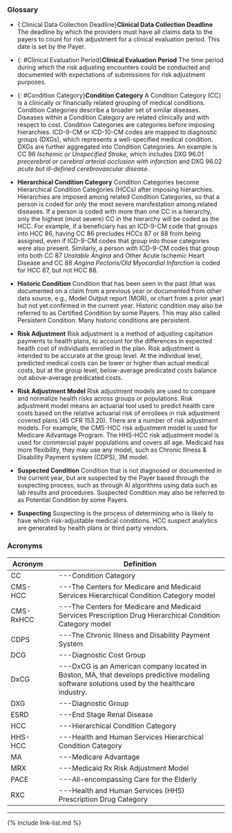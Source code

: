 
### Glossary

- {:Clinical Data Collection Deadline}<b>Clinical Data Collection Deadline</b>
  The deadline by which the providers must have all claims data to the payers to count for risk adjustment for a clinical evaluation period. This date is set by the Payer.

- {: #Clinical Evaluation Period}<b>Clinical Evaluation Period</b>
  The time period during which the risk adjusting encounters could be conducted and documented with expectations of submissions for risk adjustment purposes.

- {: #Condition Category}<b>Condition Category</b>
  A Condition Category (CC) is a clinically or financially related grouping of medical conditions. Condition Categories describe a broader set of similar diseases. Diseases within a Condition Category are related clinically and with respect to cost. Condition Categories are categories before imposing hierarchies. ICD-9-CM or ICD-10-CM codes are mapped to diagnostic groups (DXGs), which represents a well-specified medical condition. DXGs are further aggregated into Condition Categories. An example is CC 96 *Ischemic or Unspecified Stroke*, which includes DXG 96.01 *precerebral or cerebral arterial occlusion with infarction* and DXG 96.02 *acute but ill-defined cerebrovascular disease*.

- <b>Hierarchical Condition Category</b>
  Condition Categories become Hierarchical Condition Categories (HCCs) after imposing hierarchies. Hierarchies are imposed among related Condition Categories, so that a person is coded for only the most severe manifestation among related diseases. If a person is coded with more than one CC in a hierarchy, only the highest (most severe) CC in the hierarchy will be coded as the HCC. For example, if a beneficiary has an ICD-9-CM code that groups into HCC 86, having CC 86 precludes HCCs 87 or 88 from being assigned, even if ICD-9-CM codes that group into those categories were also present. Similarly, a person with ICD-9-CM codes that group into both CC 87 *Unstable Angina* and Other Acute Ischemic Heart Disease and CC 88 *Angina Pectoris/Old Myocardial Infarction* is coded for HCC 87, but not HCC 88.

- <b>Historic Condition</b>
  Condition that has been seen in the past (that was documented on a claim from a previous year or documented from other data source, e.g., Model Output report (MOR), or chart from a prior year) but not yet confirmed in the current year. Historic condition may also be referred to as Certified Condition by some Payers. This may also called Persistent Condition. Many historic conditions are persistent.

- <b>Risk Adjustment</b>
  Risk adjustment is a method of adjusting capitation payments to health plans, to account for the differences in expected health cost of individuals enrolled in the plan. Risk adjustment is intended to be accurate at the group level. At the individual level, predicted medical costs can be lower or higher than actual medical costs, but at the group level, below-average predicated costs balance out above-average predicated costs.

- <b>Risk Adjustment Model</b>
  Risk adjustment models are used to compare and normalize health risks across groups or populations. Risk adjustment model means an actuarial tool used to predict health care costs based on the relative actuarial risk of enrollees in risk adjustment covered plans (45 CFR 153.20). There are a number of risk adjustment models. For example, the CMS-HCC risk adjustment model is used for Medicare Advantage Program. The HHS-HCC risk adjustment model is used for commercial payer populations and covers all age. Medicaid has more flexibility, they may use any model, such as Chronic Illness & Disability Payment system (CDPS), 3M model.

- <b>Suspected Condition</b>
  Condition that is not diagnosed or documented in the current year, but are suspected by the Payer based through the suspecting process, such as through AI algorithms using data such as lab results and procedures. Suspected Condition may also be referred to as Potential Condition by some Payers.

- <b>Suspecting</b>
  Suspecting is the process of determining who is likely to have which risk-adjustable medical conditions. HCC suspect analytics are generated by health plans or third party vendors.


### Acronyms

|<b>Acronym</b>|   |<b>Definition</b>|
|---|---|---|
|CC|      |---Condition Category|
|CMS-HCC|     |---The Centers for Medicare and Medicaid Services Hierarchical Condition Category model|
|CMS-RxHCC|     |---The Centers for Medicare and Medicaid Services Prescription Drug Hierarchical Condition Category model|
|CDPS|     |---The Chronic Illness and Disability Payment System|
|DCG|     |---Diagnostic Cost Group|
|DxCG|     |---DxCG is an American company located in Boston, MA, that develops predictive modeling software solutions used by the healthcare industry.|
|DXG|     |---Diagnostic Group|
|ESRD|     |---End Stage Renal Disease|
|HCC|     |---Hierarchical Condition Category|
|HHS-HCC|     |---Health and Human Services Hierarchical Condition Category|
|MA|     |---Medicare Advantage|
|MRX|     |---Medicaid Rx Risk Adjustment Model|
|PACE|     |---All-encompassing Care for the Elderly|
|RXC|     |---Health and Human Services (HHS) Prescription Drug Category|

---

{% include link-list.md %}
